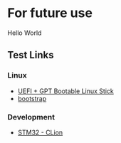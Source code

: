 # For future use

Hello World

## Test Links

### Linux

* [UEFI + GPT Bootable Linux Stick](linux/usb-boot.md)
* [bootstrap](linux/bootstrap.md)

### Development

* [STM32 - CLion](development/c-cxx-stm32-clion.md)

